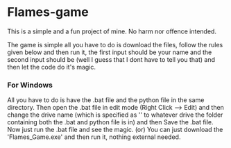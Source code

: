 # Flames-game
This is a simple and a fun project of mine.
No harm nor offence intended.

The game is simple all you have to do is download the files, follow the rules given below and then run it, the first input should be your name and the second input should be (well I guess that I dont have to tell you that) and then let the code do it's magic.

### For Windows
All you have to do is have the .bat file and the python file in the same directory. Then open the .bat file in edit mode (Right Click --> Edit) and then change the drive name (which is specified as '<disk drive in which the files are present>' to whatever drive the folder containing both the .bat and python file is in) and then Save the .bat file.
Now just run the .bat file and see the magic.
(or)
You can just download the 'Flames_Game.exe' and then run it, nothing external needed.
